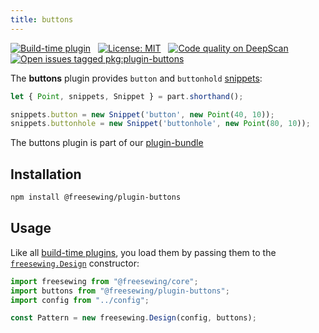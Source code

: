 ```yaml
---
title: buttons
---
```


[![Build-time plugin](https://img.shields.io/badge/Type-build--time-purple.svg)](/plugins) &nbsp; [![License: MIT](https://img.shields.io/npm/l/@freesewing/plugin-buttons.svg?label=License)](https://www.npmjs.com/package/@freesewing/plugin-buttons) &nbsp; [![Code quality on DeepScan](https://deepscan.io/api/teams/2114/projects/2993/branches/23256/badge/grade.svg)](https://deepscan.io/dashboard#view=project&tid=2114&pid=2993&bid=23256) &nbsp; [![Open issues tagged pkg:plugin-buttons](https://img.shields.io/github/issues/freesewing/freesewing/pkg:plugin-buttons.svg?label=Issues)](https://github.com/freesewing/freesewing/issues?q=is%3Aissue+is%3Aopen+label%3Apkg%3Aplugin-buttons)

The **buttons** plugin provides `button` and `buttonhold` [snippets](/api/snippet):

<Example part="plugin_buttons" caption="An example of the button and buttonhole snippets" design={false} />

```js
let { Point, snippets, Snippet } = part.shorthand();

snippets.button = new Snippet('button', new Point(40, 10));
snippets.buttonhole = new Snippet('buttonhole', new Point(80, 10));
```

<Tip>

The buttons plugin is part of our [plugin-bundle](/plugins/bundle)

</Tip>

## Installation

```bash
npm install @freesewing/plugin-buttons
```

## Usage

Like all [build-time plugins](/plugins#build-time-plugins), you load them by passing them to the [`freesewing.Design`](/api#design) constructor:

```js
import freesewing from "@freesewing/core";
import buttons from "@freesewing/plugin-buttons";
import config from "../config";

const Pattern = new freesewing.Design(config, buttons);
```

